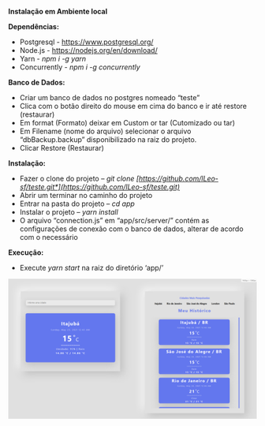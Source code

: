 **Instalação em Ambiente local**

**Dependências:** 

- Postgresql - <https://www.postgresql.org/>
- Node.js -  <https://nodejs.org/en/download/>
- Yarn - *npm i  -g yarn*
- Concurrently - *npm i -g concurrently*


**Banco de Dados:** 

- Criar um banco de dados no postgres nomeado “teste”
- Clica com o botão direito do mouse em cima do banco e ir até restore (restaurar)
- Em format (Formato) deixar em Custom or tar (Cutomizado ou tar)
- Em Filename (nome do arquivo) selecionar o arquivo “dbBackup.backup” disponibilizado na raiz do projeto.
- Clicar Restore (Restaurar)

**Instalação:**

- Fazer o clone do projeto – *git clone [https://github.com/lLeo-sf/teste.git*](https://github.com/lLeo-sf/teste.git)*
- Abrir um terminar no caminho do projeto
- Entrar na pasta do projeto – *cd app*
- Instalar o projeto – *yarn install*
- O arquivo “connection.js” em “app/src/server/” contém as configurações de conexão com o banco de dados, alterar de acordo com o necessário 

**Execução:** 

- Execute *yarn start* na raiz do diretório ‘app/’

<img src="clima.png" alt="screenshot"/>
